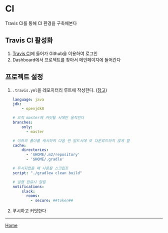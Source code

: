 # CI
Travis CI를 통해 CI 환경을 구축해본다

## Travis CI 활성화
1. [Travis CI](https://travis-ci.com/)에 들어가 Github을 이용하여 로그인
1. Dashboard에서 프로젝트를 찾아서 메인페이지에 들어간다

## 프로젝트 설정
1. `.travis.yml`을 레포지터리 루트에 작성한다. ([참고](https://docs.travis-ci.com/user/tutorial/))
    ```yaml
    language: java
    jdk:
        - openjdk8
    
    # 오직 master에 커밋될 시에만 움직인다
    branches:
        only:
          - master
    
    # 이하의 폴더를 캐시하여 다음 번 빌드시에 또 다운로드하지 않게 함
    cache:
        directories:
          - '$HOME/.m2/repository'
          - '$HOME/.gradle'
    
    # 푸시되었을 때 사용될 스크립트
    script: "./gradlew clean build"
    
    # 실행 완료시 알림
    notifications:
        slack:
          rooms:
            - secure: ##token##
    ```

1. 푸시하고 커밋한다

----
[Home](../README.md)
